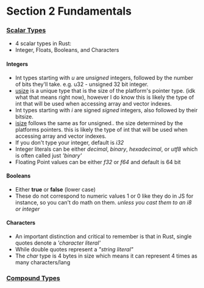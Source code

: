 # Section 2 Fundamentals

### [Scalar Types](https://doc.rust-lang.org/book/ch03-02-data-types.html#scalar-types)

- 4 scalar types in Rust:
- Integer, Floats, Booleans, and Characters

#### Integers

- Int types starting with _u_ are _unsigned_ integers, followed by the number of bits they'll take. e.g. u32 - unsigned 32 bit integer.
- [usize](https://doc.rust-lang.org/std/primitive.usize.html) is a unique type that is the size of the platform's pointer type. (idk what that means right now), however I do know this is likely the type of int that will be used when accessing array and vector indexes.
- Int types starting with _i_ are signed _signed_ integers, also followed by their bitsize.
- [isize](https://doc.rust-lang.org/std/primitive.isize.html) follows the same as for unsigned.. the size determined by the platforms pointers. this is likely the type of int that will be used when accessing array and vector indexes.
- If you don't type your integer, default is _i32_
- Integer literals can be either _decimal_, _binary_, _hexadecimal_, or _utf8_ which is often called just _'binary'_
- Floating Point values can be either _f32_ or _f64_ and default is 64 bit

#### Booleans

- Either **true** or **false** (lower case)
- These do not correspond to numeric values 1 or 0 like they do in JS for instance, so you can't do math on them. _unless you cast them to an i8 or integer_

#### Characters

- An important distinction and critical to remember is that in Rust, single quotes denote a _'character literal'_
- While double quotes represent a _"string literal"_
- The _char_ type is 4 bytes in size which means it can represent 4 times as many characters/lang

### [Compound Types](https://doc.rust-lang.org/book/ch03-02-data-types.html#compound-types)
